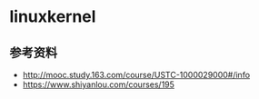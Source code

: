 # linuxkernel

## 参考资料
- http://mooc.study.163.com/course/USTC-1000029000#/info
- https://www.shiyanlou.com/courses/195
